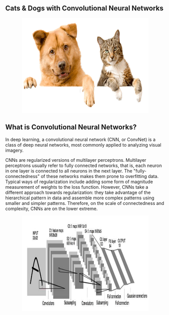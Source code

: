 ## Cats & Dogs with Convolutional Neural Networks
<p align="center">
  <img width="400" height="300" src="./Img/catsdogs.png">
</p>

## What is Convolutional Neural Networks?
In deep learning, a convolutional neural network (CNN, or ConvNet) is a class of deep neural networks, most commonly applied to analyzing visual imagery.

CNNs are regularized versions of multilayer perceptrons. Multilayer perceptrons usually refer to fully connected networks, that is, each neuron in one layer is connected to all neurons in the next layer. The "fully-connectedness" of these networks makes them prone to overfitting data. Typical ways of regularization include adding some form of magnitude measurement of weights to the loss function. However, CNNs take a different approach towards regularization: they take advantage of the hierarchical pattern in data and assemble more complex patterns using smaller and simpler patterns. Therefore, on the scale of connectedness and complexity, CNNs are on the lower extreme.
<p align="center">
  <img width="400" height="300" src="./Img/cnn_arch.jpeg">
</p>

